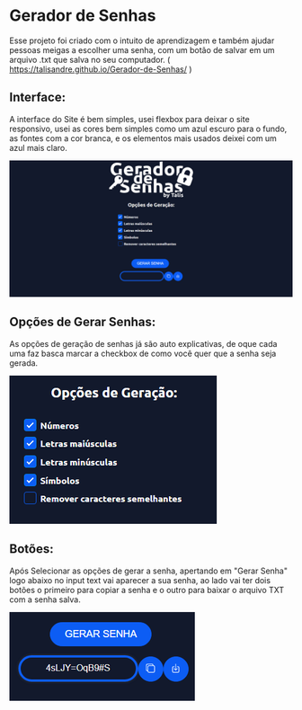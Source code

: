 # Gerador de Senhas
Esse projeto foi criado com o intuito de aprendizagem e também ajudar pessoas meigas a escolher uma senha, com um botão de salvar em um arquivo .txt que salva no seu computador. ( https://talisandre.github.io/Gerador-de-Senhas/ )

## Interface:
A interface do Site é bem simples, usei flexbox para deixar o site responsivo, usei as cores bem simples como um azul escuro para o fundo, as fontes com a cor branca, e os elementos mais usados deixei com um azul mais claro.

<img src="/cT99fHoN2LAJ/5oA4Il9riGyq.png"/>

## Opções de Gerar Senhas:
As opções de geração de senhas já são auto explicativas, de oque cada uma faz basca marcar a checkbox de como você quer que a senha seja gerada.

<img src="/cT99fHoN2LAJ/NRGbxa9Xoxm.png"/>

## Botões:
Após Selecionar as opções de gerar a senha, apertando em "Gerar Senha" logo abaixo no input text vai aparecer a sua senha, ao lado vai ter dois  botões o primeiro para copiar a senha e o outro para baixar o arquivo TXT com a senha salva.

<img src="/cT99fHoN2LAJ/H2EfK5DuwNCx.png"/>
